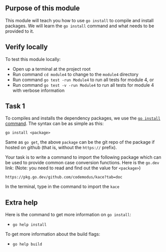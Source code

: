 ## Purpose of this module
This module will teach you how to use `go install` to compile and install packages.
We will learn the `go install` command and what needs to be provided to it.


## Verify locally
To test this module locally:
* Open up a terminal at the project root
* Run command `cd module4` to change to the `module4` directory
* Run command `go test -run Module4` to run all tests for module 4, or
* Run command `go test -v -run Module4` to run all tests for module 4 with verbose information

## Task 1
To compiles and installs the dependency packages, we use the [`go install` command](https://golang.org/cmd/go/#hdr-Compile_and_install_packages_and_dependencies).
The syntax can be as simple as this:
```
go install <package>
```

Same as `go get`, the above `package` can be the git repo of the package if hosted on github (that is, without the `https://` prefix).

Your task is to write a command to import the following package which can be used to provide common case conversion functions. 
Here is the `go.dev` link: (Note: you need to read and find out the value for `<package>`)
```
https://pkg.go.dev/github.com/codemodus/kace?tab=doc
```

In the terminal, type in the command to import the `kace`

## Extra help
Here is the command to get more information on `go install`: 
- `go help install`

To get more information about the build flags:
- `go help build`
